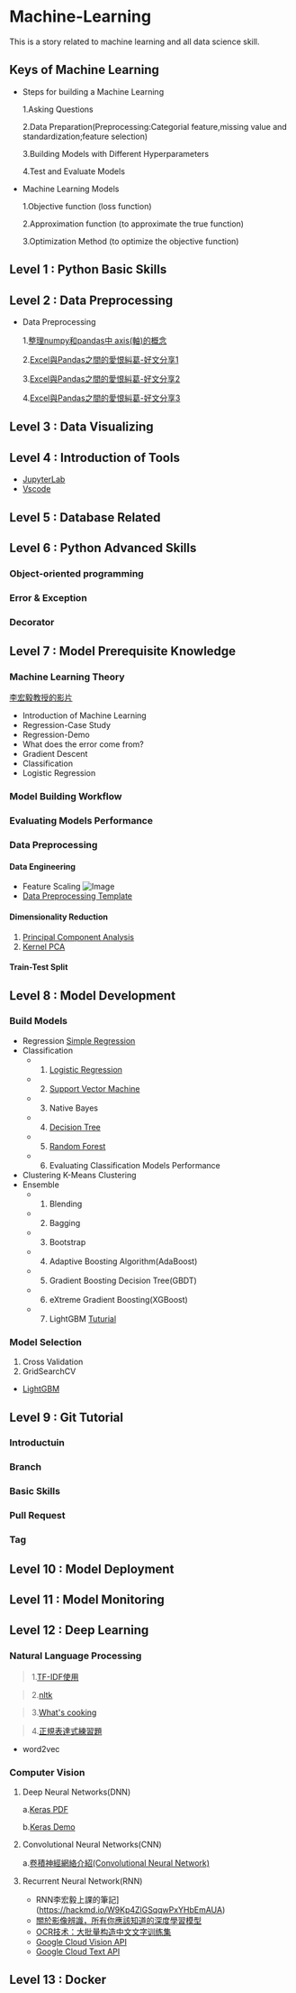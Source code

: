 # Machine-Learning

This is a story related to machine learning and all data science skill.

## Keys of Machine Learning

- Steps for building a Machine Learning
  
  1.Asking Questions
  
  2.Data Preparation(Preprocessing:Categorial feature,missing value and standardization;feature selection)
  
  3.Building Models with Different Hyperparameters
  
  4.Test and Evaluate Models
  
- Machine Learning Models

  1.Objective function (loss function)
  
  2.Approximation function (to approximate the true function)
  
  3.Optimization Method (to optimize the objective function)

## Level 1 : Python Basic Skills
## Level 2 : Data Preprocessing

- Data Preprocessing
  
  1.[整理numpy和pandas中 axis(軸)的概念](http://changtw-blog.logdown.com/posts/895468-python-numpy-axis-concept-organize-notes)
  
  2.[Excel與Pandas之間的愛恨糾葛-好文分享1](http://bluewhale.cc/2017-04-06/use-python-for-data-analysis-like-excel-1.html)
  
  3.[Excel與Pandas之間的愛恨糾葛-好文分享2](https://kknews.cc/zh-tw/tech/y8jmrva.html)
  
  4.[Excel與Pandas之間的愛恨糾葛-好文分享3](http://bluewhale.cc/2017-04-21/use-python-for-data-analysis-like-excel-3.html)

## Level 3 : Data Visualizing
## Level 4 : Introduction of Tools
- [JupyterLab](https://experienceleague.adobe.com/docs/experience-platform/data-science-workspace/jupyterlab/overview.html?lang=zh-Hant)
- [Vscode](https://walker-a.com/archives/6242)
## Level 5 : Database Related
## Level 6 : Python Advanced Skills
### Object-oriented programming
### Error & Exception
### Decorator
## Level 7 : Model Prerequisite Knowledge
### Machine Learning Theory
[李宏毅教授的影片](https://www.youtube.com/watch?v=CXgbekl66jc&list=PLJV_el3uVTsPy9oCRY30oBPNLCo89yu49&ab_channel=Hung-yiLee)
- Introduction of Machine Learning
- Regression-Case Study
- Regression-Demo
- What does the error come from?
- Gradient Descent
- Classification
- Logistic Regression
### Model Building Workflow
### Evaluating Models Performance
### Data Preprocessing
#### Data Engineering
- Feature Scaling ![Image](https://github.com/erik1110/Machine-Learning/blob/master/Feature%20Scaling.png)
- [Data Preprocessing Template](https://github.com/erik1110/Machine-Learning/blob/master/Data%20Preprocessing%20Template.ipynb)
#### Dimensionality Reduction
1. [Principal Component Analysis](https://github.com/erik1110/Data-Science/blob/master/07_Model_Prerequisite_Knowledge/Data%20Preprocessing%20Template.ipynb)
2. [Kernel PCA](https://github.com/erik1110/Machine-Learning/blob/master/Dimensionality%20Reduction/Kernel%20PCA.ipynb)
#### Train-Test Split
## Level 8 : Model Development
### Build Models
- Regression
  [Simple Regression](https://github.com/erik1110/Machine-Learning/blob/master/Regression/Simple%20Regression.ipynb)
- Classification
  - 1. [Logistic Regression](https://github.com/erik1110/Data-Science/blob/master/08_Model_Development/Models/Logistic_Regression/logistic_regression.ipynb)
  - 2. [Support Vector Machine](https://github.com/erik1110/Data-Science/blob/master/SVM/SVM.ipynb)
  - 3. Native Bayes
  - 4. [Decision Tree](https://github.com/erik1110/Data-Science/blob/master/Decision%20Tree/decision_tree.ipynb)
  - 5. [Random Forest](https://github.com/erik1110/Data-Science/blob/master/Random%20Forest/Random%20Forest.ipynb) 
  - 6. Evaluating Classification Models Performance
- Clustering
  K-Means Clustering
- Ensemble
  - 1. Blending
  - 2. Bagging 
  - 3. Bootstrap
  - 4. Adaptive Boosting Algorithm(AdaBoost)
  - 5. Gradient Boosting Decision Tree(GBDT)
  - 6. eXtreme Gradient Boosting(XGBoost)
  - 7. LightGBM
    [Tuturial](https://zhuanlan.zhihu.com/p/25308051)
### Model Selection 
1. Cross Validation
2. GridSearchCV
  - [LightGBM](https://github.com/erik1110/Machine-Learning/blob/master/Model_Selection/GridSearchCV/LightGBM%20with%20GridSearchCV.ipynb)
## Level 9 : Git Tutorial
### Introductuin
### Branch
### Basic Skills
### Pull Request
### Tag
## Level 10 : Model Deployment
## Level 11 : Model Monitoring
## Level 12 : Deep Learning

### Natural Language Processing

> 1.[TF-IDF使用](https://github.com/erik1110/Machine-Learning/blob/master/Natural%20Language%20Processing/TF%E2%80%93IDF%20Demo.ipynb)

> 2.[nltk](https://github.com/erik1110/Machine-Learning/blob/master/Natural%20Language%20Processing/%E8%A9%9E%E6%80%A7%E9%82%84%E5%8E%9F%E5%B7%A5%E5%85%B7.ipynb)

> 3.[What's cooking](https://github.com/erik1110/Machine-Learning/blob/master/Natural%20Language%20Processing/What's%20cooking-nltk.ipynb)

> 4.[正規表達式練習題](https://regexone.com/)

- word2vec 


### Computer Vision

1. Deep Neural Networks(DNN)

   a.[Keras PDF](https://github.com/erik1110/Machine-Learning/blob/master/Deep%20Learning/Keras/Keras%20%E5%85%A5%E9%96%80.pdf)

   b.[Keras Demo](https://github.com/erik1110/Machine-Learning/blob/master/Deep%20Learning/Keras/Keras%20v2.ipynb)


2. Convolutional Neural Networks(CNN)

   a.[卷積神經網絡介紹(Convolutional Neural Network)](https://medium.com/@yehjames/%E8%B3%87%E6%96%99%E5%88%86%E6%9E%90-%E6%A9%9F%E5%99%A8%E5%AD%B8%E7%BF%92-%E7%AC%AC5-1%E8%AC%9B-%E5%8D%B7%E7%A9%8D%E7%A5%9E%E7%B6%93%E7%B6%B2%E7%B5%A1%E4%BB%8B%E7%B4%B9-convolutional-neural-network-4f8249d65d4f)
   
3. Recurrent Neural Network(RNN)
   - RNN李宏毅上課的筆記](https://hackmd.io/W9Kp4ZlGSqqwPxYHbEmAUA)
   - [關於影像辨識，所有你應該知道的深度學習模型](https://medium.com/@syshen/%E7%89%A9%E9%AB%94%E5%81%B5%E6%B8%AC-object-detection-740096ec4540)
   - [OCR技术：大批量构造中文文字训练集](https://blog.csdn.net/meyh0x5vDTk48P2/article/details/79848753)
   - [Google Cloud Vision API](https://github.com/enakai00/jupyter_gcp/blob/master/Vision%20API%20Quick%20Tour.ipynb)
   - [Google Cloud Text API](https://blog.gtwang.org/programming/automation-of-google-ocr-using-python-tutorial/)
## Level 13 : Docker
 
